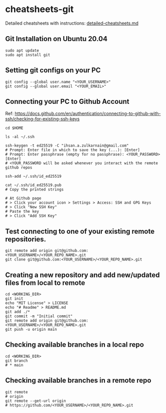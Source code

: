 # cheatsheets-git
Detailed cheatsheets with instructions: [detailed-cheatsheets.md](detailed-cheatsheets.md)

## Git Installation on Ubuntu 20.04
```shell
sudo apt update
sudo apt install git
```

## Setting git configs on your PC
```shell
git config --global user.name "<YOUR_USERNAME>"
git config --global user.email "<YOUR_EMAIL>"
```

## Connecting your PC to Github Account
Ref: https://docs.github.com/en/authentication/connecting-to-github-with-ssh/checking-for-existing-ssh-keys
```shell
cd $HOME

ls -al ~/.ssh

ssh-keygen -t ed25519 -C "ihsan.a.zulkarnain@gmail.com"
# Prompt: Enter file in which to save the key (...): [Enter]
# Prompt: Enter passphrase (empty for no passphrase): <YOUR_PASSWORD>[Enter]
# <YOUR_PASSWORD will be asked whenever you interact with the remote github repos

ssh-add ~/.ssh/id_ed25519

cat ~/.ssh/id_ed25519.pub
# Copy the printed strings

# At Github page
# > Click your account icon > Settings > Access: SSH and GPG Keys
# > Click "New SSH Key"
# Paste the key
# > Click "Add SSH Key"
```

## Test connecting to one of your existing remote repositories.
```shell
git remote add origin git@github.com:<YOUR_USERNAME>/<YOUR_REPO_NAME>.git
git clone git@github.com:<YOUR_USERNAME>/<YOUR_REPO_NAME>.git
```

## Creating a new repository and add new/updated files from local to remote
```shell
cd <WORKING_DIR>
git init
echo "MIT License" > LICENSE
echo "# Readme" > README.md
git add ./*
git commit -m "Initial commit"
git remote add origin git@github.com:<YOUR_USERNAME>/<YOUR_REPO_NAME>.git
git push -u origin main
```

## Checking available branches in a local repo
```shell
cd <WORKING_DIR>
git branch
# * main
```

## Checking available branches in a remote repo
```shell
git remote
# origin
git remote --get-url origin
# https://github.com/<YOUR_USERNAME>/<YOUR_REPO_NAME>.git
```
